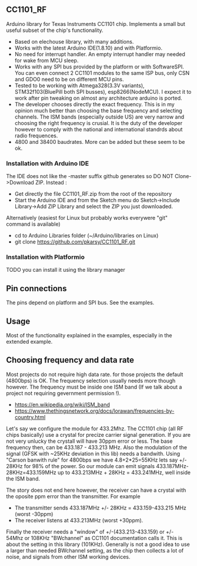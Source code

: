 ## CC1101_RF
Arduino library for Texas Instruments CC1101 chip. Implements a small but useful subset of the chip's functionality.
* Based on elechouse library, with many additions.
* Works with the latest Arduino IDE(1.8.10) and with Platformio.
* No need for interrupt handler. An empty interrupt handler may needed for wake from MCU sleep.
* Works with any SPI bus provided by the platform or with SoftwareSPI. You can even connect 2 CC1101 modules to the same ISP bus, only CSN and GDO0 need to be on different MCU pins.
* Tested to be working with Atmega328(3.3V variants), STM32f103(BluePill both SPI busses), esp8266(NodeMCU). I expect it to work after pin tweaking on almost any architecture arduino is ported.
* The developer chooses directly the exact frequency. This is in my opinion much better than choosing the base frequency and selecting channels. The ISM bands (especially outside US) are very narrow and choosing the right frequency is crusial. It is the duty of the developer however to comply with the national and international standrds about radio frequences.
* 4800 and 38400 baudrates. More can be added but these seem to be ok.

### Installation with Arduino IDE
The IDE does not like the -master suffix github generates so DO NOT Clone->Download ZIP. Instead :
* Get directly the file CC1101_RF.zip from the root of the repository
* Start the Arduino IDE and from the Sketch menu do Sketch->Include Library->Add ZIP Library and select the ZIP you just downloaded.

Alternatively (easiest for Linux but probably works everywere "git" command is available)
* cd to Arduino Libraries folder (~/Arduino/libraries on Linux)
* git clone https://github.com/pkarsy/CC1101_RF.git

### Installation with Platformio
TODO you can install it using the library manager

## Pin connections
The pins depend on platform and SPI bus. See the examples.

## Usage
Most of the functionality explained in the examples, especially in the extended example.

## Choosing frequency and data rate
Most projects do not require high data rate. for those projects the default (4800bps) is OK. The frequency selection usually needs more though however. The frequency must be inside one ISM band (If we talk about a project not requiring gevernment permission !).

* https://en.wikipedia.org/wiki/ISM_band
* https://www.thethingsnetwork.org/docs/lorawan/frequencies-by-country.html

Let's say we configure the module for 433.2Mhz. The CC1101 chip (all RF chips basically) use a crystal for precize carrier signal generation. If you are not very unlucky the crystall will have 30ppm error or less. The base frequency then, can be 433.187 - 433.213 MHz. Also the modulation of the signal (GFSK with ~25KHz deviation in this lib) needs a bandwith. Using "Carson banwith rule" for 4800bps we have 4.8+2*25=55KHz lets say +/- 28KHz for 98% of the power. So our module can emit signals 433.187MHz-28KHz=433.159MHz up to 433.213MHz + 28KHz = 433.241MHz, well inside the ISM band.

The story does not end here however, the receiver can have a crystal with the oposite ppm error than the transmitter. For example
* The transmitter sends 433.187MHz +/- 28KHz = 433.159-433.215 MHz (worst -30ppm)
* The receiver listens at 433.213MHz (worst +30ppm).

Finally the receiver needs a "window" of +/-(433.213-433.159) or +/- 54Mhz or 108KHz "BWchannel" as CC1101 documentation calls it. This is about the setting in this library (101KHz). Generally is not a good idea to use a larger than needed BWchannel setting, as the chip then collects a lot of noise, and signals from other ISM working devices.